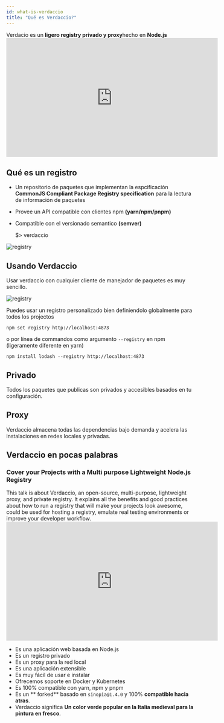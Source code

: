 ```yaml
---
id: what-is-verdaccio
title: "Qué es Verdaccio?"
---
```


Verdacio es un **ligero registry privado y proxy**hecho en **Node.js** <iframe width="560" height="315" src="https://www.youtube.com/embed/hDIFKzmoCaA?enablejsapi=1" frameborder="0" allow="accelerometer; autoplay; encrypted-media; gyroscope; picture-in-picture" allowfullscreen mark="crwd-mark"></iframe> 

## Qué es un registro

* Un repositorio de paquetes que implementan la espcificación **CommonJS Compliant Package Registry specification** para la lectura de información de paquetes
* Provee un API compatible con clientes npm **(yarn/npm/pnpm)**
* Compatible con el versionado semantico **(semver)**

    $> verdaccio
    

![registry](assets/verdaccio_server.gif)

## Usando Verdaccio

Usar verdaccio con cualquier cliente de manejador de paquetes es muy sencillo.

![registry](assets/npm_install.gif)

Puedes usar un registro personalizado bien definiendolo globalmente para todos los projectos

    npm set registry http://localhost:4873
    

o por línea de commandos como argumento `--registry` en npm (ligeramente diferente en yarn)

    npm install lodash --registry http://localhost:4873
    

## Privado

Todos los paquetes que publicas son privados y accesibles basados en tu configuración.

## Proxy

Verdaccio almacena todas las dependencias bajo demanda y acelera las instalaciones en redes locales y privadas.

## Verdaccio en pocas palabras

### Cover your Projects with a Multi purpose Lightweight Node.js Registry

This talk is about Verdaccio, an open-source, multi-purpose, lightweight proxy, and private registry. It explains all the benefits and good practices about how to run a registry that will make your projects look awesome, could be used for hosting a registry, emulate real testing environments or improve your developer workflow. <iframe width="560" height="315" src="https://www.youtube.com/embed/oVCjDWeehAQ?enablejsapi=1" frameborder="0" allow="accelerometer; autoplay; encrypted-media; gyroscope; picture-in-picture" allowfullscreen mark="crwd-mark"></iframe> 

* Es una aplicación web basada en Node.js
* Es un registro privado
* Es un proxy para la red local
* Es una aplicación extensible
* Es muy fácil de usar e instalar
* Ofrecemos soporte en Docker y Kubernetes
* Es 100% compatible con yarn, npm y pnpm
* Es un ** forked** basado en `sinopia@1.4.0` y 100% **compatible hacia atras**.
* Verdaccio significa **Un color verde popular en la Italia medieval para la pintura en fresco**.